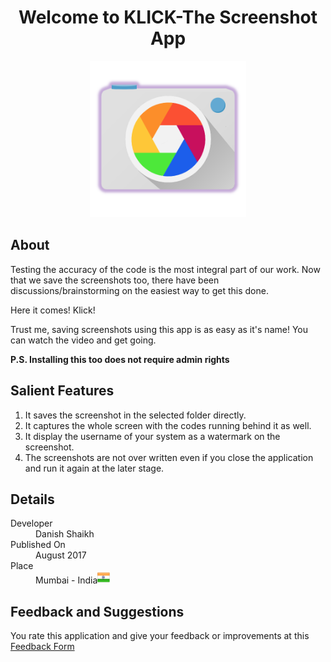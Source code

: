 <h1 align="center">
   Welcome to KLICK-The Screenshot App
</h1>
<p align="center">
<img width="250" height="250" src="data/KLICK2.png">
</p>
<h2>About</h2>
Testing the accuracy of the code is the most integral part of our work. Now that we save the screenshots too, there have been discussions/brainstorming on the easiest way to get this done.

Here it comes!
Klick!

Trust me, saving screenshots using this app is as easy as it's name! 
You can watch the video and get going. 

<strong>P.S. Installing this too does not require admin rights </strong>
<h2>Salient Features</h2>
<ol>
<li>It saves the screenshot in the selected folder directly.</li>
<li>It captures the whole screen with the codes running behind it as well.</li>
<li>It display the username of your system as a watermark on the screenshot.</li>
<li>The screenshots are not over written even if you close the application and run it again at the later stage.</li>
</ol>
<h2 id="definition-lists-can-be-used-with-html-syntax">Details</h2>
<dl>
  <dt>Developer</dt>
  <dd>Danish Shaikh</dd>
  <dt>Published On</dt>
  <dd>August 2017</dd>
  <dt>Place</dt>
  <dd>Mumbai - India<img width="20" height="20" src="data/India_Flag.png"></dd>
</dl>

## Feedback and Suggestions

You rate this application and give your feedback or improvements at this [Feedback Form](https://docs.google.com/forms/d/e/1FAIpQLSfBVjN4RHm3iUpvClvIlr3SqikgwbnvkuwveXA-yca5M9K7Cg/viewform)

